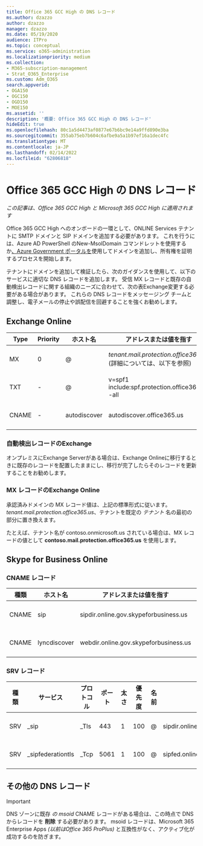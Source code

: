 ```yaml
---
title: Office 365 GCC High の DNS レコード
ms.author: dzazzo
author: dzazzo
manager: dzazzo
ms.date: 05/19/2020
audience: ITPro
ms.topic: conceptual
ms.service: o365-administration
ms.localizationpriority: medium
ms.collection:
- M365-subscription-management
- Strat_O365_Enterprise
ms.custom: Adm_O365
search.appverid:
- OGA150
- OGC150
- OGD150
- MOE150
ms.assetid: ''
description: '概要: Office 365 GCC High の DNS レコード'
hideEdit: true
ms.openlocfilehash: 80c1a5d4473af0877e67b6bc9e14a9ffd890e3ba
ms.sourcegitcommit: 355ab75eb7b604c6afbe9a5a1b97ef16a1dec4fc
ms.translationtype: MT
ms.contentlocale: ja-JP
ms.lasthandoff: 02/14/2022
ms.locfileid: "62806818"
---
```

# <a name="dns-records-for-office-365-gcc-high"></a>Office 365 GCC High の DNS レコード

*この記事は、Office 365 GCC High と Microsoft 365 GCC High に適用されます*

Office 365 GCC High へのオンボードの一環として、ONLINE Services テナントに SMTP ドメインと SIP ドメインを追加する必要があります。  これを行うには、Azure AD PowerShell のNew-MsolDomain コマンドレットを使用するか[、Azure Government ポータルを](https://portal.azure.us)使用してドメインを追加し、所有権を証明するプロセスを開始します。

テナントにドメインを追加して検証したら、次のガイダンスを使用して、以下のサービスに適切な DNS レコードを追加します。  受信 MX レコードと既存の自動検出レコードに関する組織のニーズに合わせて、次の表Exchange変更する必要がある場合があります。  これらの DNS レコードをメッセージング チームと調整し、電子メールの停止や誤配信を回避することを強くお勧めします。

## <a name="exchange-online"></a>Exchange Online

| Type | Priority | ホスト名 | アドレスまたは値を指す | TTL |
| --- | --- | --- | --- | --- |
| MX | 0 | @ | *tenant.mail.protection.office365.us* (詳細については、以下を参照) | 1 時間 |
| TXT | - | @ | v=spf1 include:spf.protection.office365.us -all | 1 時間 |
| CNAME | - | autodiscover | autodiscover.office365.us | 1 時間 |

### <a name="exchange-autodiscover-record"></a>自動検出レコードのExchange

オンプレミスにExchange Serverがある場合は、Exchange Onlineに移行するときに既存のレコードを配置したままにし、移行が完了したらそのレコードを更新することをお勧めします。 

### <a name="exchange-online-mx-record"></a>MX レコードのExchange Online

承認済みドメインの MX レコード値は、上記の標準形式に従います。 *tenant.mail.protection.office365.us*、テナントを既定の *テナント* 名の最初の部分に置き換えます。

たとえば、テナント名が contoso.onmicrosoft.us されている場合は、MX レコードの値として **contoso.mail.protection.office365.us** を使用します。

## <a name="skype-for-business-online"></a>Skype for Business Online

### <a name="cname-records"></a>CNAME レコード

| 種類 | ホスト名 | アドレスまたは値を指す | TTL |
| --- | --- | --- | --- |
| CNAME | sip | sipdir.online.gov.skypeforbusiness.us | 1 時間 |
| CNAME | lyncdiscover | webdir.online.gov.skypeforbusiness.us | 1 時間 |

### <a name="srv-records"></a>SRV レコード

| 種類 | サービス | プロトコル | ポート | 太さ | 優先度 | 名前 | Target | TTL |
| --- | --- | --- | --- | --- | --- | --- | --- | --- |
| SRV | \_sip | \_Tls | 443 | 1 | 100 | @ | sipdir.online.gov.skypeforbusiness.us | 1 時間 |
| SRV | \_sipfederationtls | \_Tcp | 5061 | 1 | 100 | @ | sipfed.online.gov.skypeforbusiness.us | 1 時間 |

## <a name="other-dns-records"></a>その他の DNS レコード

> [!IMPORTANT]
> DNS ゾーンに既存 *の msoid* CNAME レコードがある場合は、この時点で DNS からレコードを **削除** する必要があります。  msoid レコードは、Microsoft 365 Enterprise Apps *(以前はOffice 365 ProPlus)* と互換性がなく、アクティブ化が成功するのを防ぎます。
